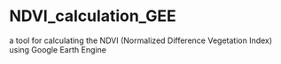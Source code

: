 # NDVI_calculation_GEE
a tool for calculating the NDVI (Normalized Difference Vegetation Index) using Google Earth Engine
